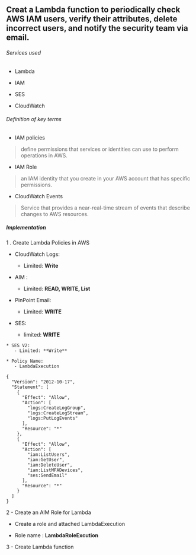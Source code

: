 ## Creat a Lambda function to periodically check AWS IAM users, verify their attributes, delete incorrect users, and notify the security team via email.

<h6>Services used</h6>

* Lambda

* IAM 

* SES

* CloudWatch

<h6> Definition of key terms</h6>

* IAM policies

> define permissions that services or identities  can use to perform  operations in AWS.

* IAM Role

> an IAM identity that you  create in your AWS account that has specific permissions.

* CloudWatch Events

> Service that provides a near-real-time stream of events that describe changes to AWS resources.


<h5> Implementation </h5>

1 . Create Lambda Policies in AWS
 

 * CloudWatch Logs:
    - Limited: **Write**

 * AIM :
     - Limited: **READ, WRITE, List**

  * PinPoint Email:
      - Limited: **WRITE**

   * SES:
       - limited: **WRITE**

    * SES V2:
       - Limited: **Write**

    * Policy Name:
       - LambdaExecution     

```
{
  "Version": "2012-10-17",
  "Statement": [
    {
      "Effect": "Allow",
      "Action": [
        "logs:CreateLogGroup",
        "logs:CreateLogStream",
        "logs:PutLogEvents"
      ],
      "Resource": "*"
    },
    {
      "Effect": "Allow",
      "Action": [
        "iam:ListUsers",
        "iam:GetUser",
        "iam:DeleteUser",
        "iam:ListMFADevices",
        "ses:SendEmail"
      ],
      "Resource": "*"
    }
  ]
}

```

2 - Create an AIM Role for Lambda

 * Create a role and attached LambdaExecution

 * Role name : **LambdaRoleExcution**

3 - Create Lambda function